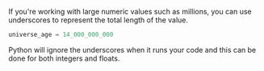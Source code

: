If you're working with large numeric values such as millions, you can use underscores to represent the total length of the value.

```Python
universe_age = 14_000_000_000
```

Python will ignore the underscores when it runs your code and this can be done for both integers and floats.